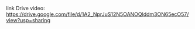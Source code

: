 
link Drive video: https://drive.google.com/file/d/1A2_NprJuS12N5OANOQlddm3ON65ecO57/view?usp=sharing
